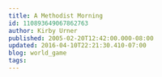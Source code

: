 ```yaml
---
title: A Methodist Morning
id: 110893649067862763
author: Kirby Urner
published: 2005-02-20T12:42:00.000-08:00
updated: 2016-04-10T22:21:30.410-07:00
blog: world_game
tags: 
---
```


